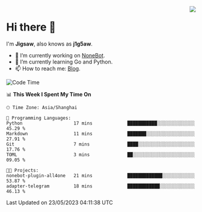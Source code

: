 <a href="#">
  <img align="right" src="https://github-readme-stats.vercel.app/api?username=j1g5awi&count_private=true&show_icons=true&title_color=80070B&text_color=B3B3B3&bg_color=212121&icon_color=80070B" />
</a>

# Hi there 👋

I'm **Jigsaw**, also knows as **j1g5aw**.

- 🔭 I’m currently working on [NoneBot](https://github.com/nonebot).
- 🌱 I’m currently learning Go and Python.
- 📫 How to reach me: [Blog](https://blog.maddestroyer.xyz/).

<!--START_SECTION:waka-->
![Code Time](http://img.shields.io/badge/Code%20Time-1%2C123%20hrs%2015%20mins-blue)

📊 **This Week I Spent My Time On** 

```text
🕑︎ Time Zone: Asia/Shanghai

💬 Programming Languages: 
Python                   17 mins             ███████████░░░░░░░░░░░░░░   45.29 % 
Markdown                 11 mins             ███████░░░░░░░░░░░░░░░░░░   27.91 % 
Git                      7 mins              ████░░░░░░░░░░░░░░░░░░░░░   17.76 % 
TOML                     3 mins              ██░░░░░░░░░░░░░░░░░░░░░░░   09.05 % 

🐱‍💻 Projects: 
nonebot-plugin-all4one   21 mins             █████████████░░░░░░░░░░░░   53.87 % 
adapter-telegram         18 mins             ████████████░░░░░░░░░░░░░   46.13 % 
```


 Last Updated on 23/05/2023 04:11:38 UTC
<!--END_SECTION:waka-->
